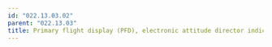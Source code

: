 ```yaml
---
id: "022.13.03.02"
parent: "022.13.03"
title: Primary flight display (PFD), electronic attitude director indicator (EADI)
---
```

